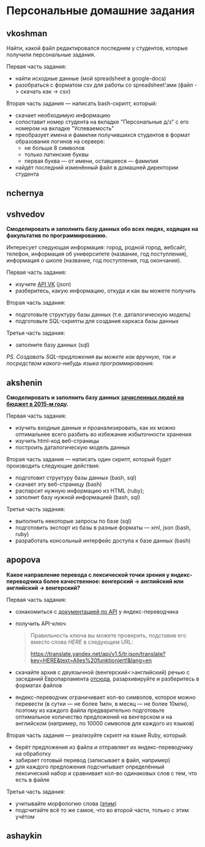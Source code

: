 # Персональные домашние задания

## vkoshman
Найти, какой файл редактировался последним у студентов, которые получили персональные задания.

Первая часть задания:

* найти исходные данные (мой spreadsheet в google-docs)
* разобраться с форматом csv для работы со spreadsheet'ами (файл -> скачать как -> csv)

Вторая часть задания — написать bash-скрипт, который:

* скачает необходимую информацию
* сопоставит номер студента на вкладке "Персональные д/з" с его номером на вкладке "Успеваемость"
* преобразует имена и фамилии получившихся студентов в формат образования логинов на сервере:
	* не больше 8 символов
	* только латинские буквы
	* первая буква — от имени, оставшееся — фамилия
* найдёт последний изменённый файл в домашней директории студента


## nchernya



## vshvedov
**Смоделировать и заполнить базу данных обо всех людях, ходящих на факультатив по программированию.**

Интересует следующая информация: город, родной город, вебсайт, телефон, информация об университете (название, год поступления), информация о школе (название, год поступления, год окончания).

Первая часть задания:

* изучите [API VK](http://vk.com/dev/methods) (json)
* разберитесь, какую информацию, откуда и как вы можете получить

Вторая часть задания:

* подготовьте структуру базы данных (т.е. даталогическую модель)
* подготовьте SQL-скрипты для создания каркаса базы данных

Третья часть задания:

* заполните базу данных (sql)

_PS. Создавать SQL-предложения вы можете как вручную, так и посредством какого-нибудь языка программирования._


## akshenin
**Смоделировать и заполнить базу данных [зачисленных людей на бюджет в 2015-м году](http://ums.abit.ifmo.ru/abitUMS/orders/2015/budget.htm).**

Первая часть задания:

* изучить входные данные и проанализировать, как их можно оптимальнее всего разбить во избежание избыточности хранения
* изучить html-код веб-страницы
* построить даталогическую модель данных

Вторая часть задания — написать один скрипт, который будет производить следующие действия:

* подготовит структуру базы данных (bash, sql)
* скачает эту веб-страницу (bash)
* распарсит нужную информацию из HTML (ruby);
* заполнит базу нужной информацией (bash, sql)

Третья часть задания:

* выполнить некоторые запросы по базе (sql)
* подготовить экспорт из базы в разные форматы — xml, json (bash, ruby)
* разработать консольный интерфейс доступа к базе данных (bash)

## apopova
**Какое направление перевода с лексической точки зрения у яндекс-переводчика более качественное: венгерский -> английский или английский -> венгерский?**

Первая часть задания:

* ознакомиться с [документацией по API](https://tech.yandex.com/translate/) у яндекс-переводчика
* получить API-ключ

  > Правильность ключа вы можете проверить, подставив его вместо слова _HERE_ в следующем URL:
  > 
  > https://translate.yandex.net/api/v1.5/tr.json/translate?key=HERE&text=Alles%20funktioniert!&lang=en

* скачайте архив с двуязычной (венгерский<>английский) речью с заседаний Европарламента [отсюда](http://www.statmt.org/europarl/), разархивируйте и разберитесь в форматах файлов
* яндекс-переводчик ограничивает кол-во символов, которое можно перевести (в сутки — не более 1млн, в месяц — не более 10млн), поэтому из каждого файла предварительно подготовьте оптимальное количество предложений на венгерском и на английском (например, по 10000 символов для каждого из языков)

Вторая часть задания — реализуйте скрипт на языке Ruby, который:

* берёт предложения из файла и отправляет их яндекс-переводчику на обработку
* забирает готовый перевод (записывает в файл, например)
* для каждого предложения подсчитывает определённый лексический набор и сравнивает кол-во одинаковых слов с тем, что есть в файле

Третья часть задания:

* учитывайте морфологию слова ([этим](https://github.com/aurelian/ruby-stemmer))
* подсчитайте всё то же самое, что во второй части, только с этим учётом


## ashaykin

